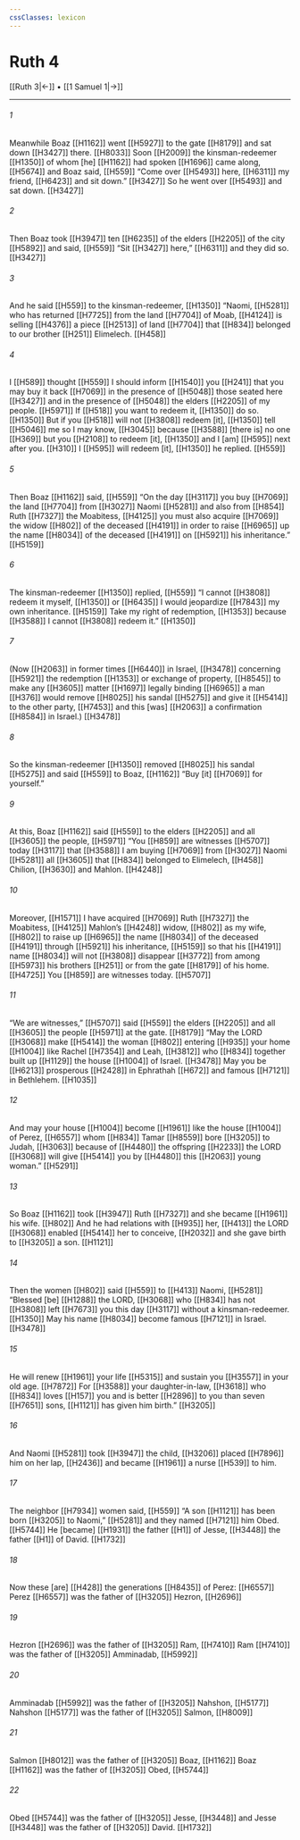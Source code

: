 ```yaml
---
cssClasses: lexicon
---
```


# Ruth 4

[[Ruth 3|←]] • [[1 Samuel 1|→]]

---

###### 1
Meanwhile Boaz [[H1162]] went [[H5927]] to the gate [[H8179]] and sat down [[H3427]] there. [[H8033]] Soon [[H2009]] the kinsman-redeemer [[H1350]] of whom [he] [[H1162]] had spoken [[H1696]] came along, [[H5674]] and Boaz said, [[H559]] “Come over [[H5493]] here, [[H6311]] my friend, [[H6423]] and sit down.” [[H3427]] So he went over [[H5493]] and sat down. [[H3427]]

###### 2
Then Boaz took [[H3947]] ten [[H6235]] of the elders [[H2205]] of the city [[H5892]] and said, [[H559]] “Sit [[H3427]] here,” [[H6311]] and they did so. [[H3427]]

###### 3
And he said [[H559]] to the kinsman-redeemer, [[H1350]] “Naomi, [[H5281]] who has returned [[H7725]] from the land [[H7704]] of Moab, [[H4124]] is selling [[H4376]] a piece [[H2513]] of land [[H7704]] that [[H834]] belonged to our brother [[H251]] Elimelech. [[H458]]

###### 4
I [[H589]] thought [[H559]] I should inform [[H1540]] you [[H241]] that you may buy it back [[H7069]] in the presence of [[H5048]] those seated here [[H3427]] and in the presence of [[H5048]] the elders [[H2205]] of my people. [[H5971]] If [[H518]] you want to redeem it, [[H1350]] do so. [[H1350]] But if you [[H518]] will not [[H3808]] redeem [it], [[H1350]] tell [[H5046]] me  so I may know, [[H3045]] because [[H3588]] [there is] no one [[H369]] but you [[H2108]] to redeem [it], [[H1350]] and I [am] [[H595]] next after you. [[H310]] I [[H595]] will redeem [it], [[H1350]] he replied. [[H559]]

###### 5
Then Boaz [[H1162]] said, [[H559]] “On the day [[H3117]] you buy [[H7069]] the land [[H7704]] from [[H3027]] Naomi [[H5281]] and also from [[H854]] Ruth [[H7327]] the Moabitess, [[H4125]] you must also acquire [[H7069]] the widow [[H802]] of the deceased [[H4191]] in order to raise [[H6965]] up the name [[H8034]] of the deceased [[H4191]] on [[H5921]] his inheritance.” [[H5159]]

###### 6
The kinsman-redeemer [[H1350]] replied, [[H559]] “I cannot [[H3808]] redeem it myself, [[H1350]] or [[H6435]] I would jeopardize [[H7843]] my own inheritance. [[H5159]] Take my right of redemption, [[H1353]] because [[H3588]] I cannot [[H3808]] redeem it.” [[H1350]]

###### 7
(Now [[H2063]] in former times [[H6440]] in Israel, [[H3478]] concerning [[H5921]] the redemption [[H1353]] or exchange of property, [[H8545]] to make any [[H3605]] matter [[H1697]] legally binding [[H6965]] a man [[H376]] would remove [[H8025]] his sandal [[H5275]] and give it [[H5414]] to the other party, [[H7453]] and this [was] [[H2063]] a confirmation [[H8584]] in Israel.) [[H3478]]

###### 8
So the kinsman-redeemer [[H1350]] removed [[H8025]] his sandal [[H5275]] and said [[H559]] to Boaz, [[H1162]] “Buy [it] [[H7069]] for yourself.” 

###### 9
At this, Boaz [[H1162]] said [[H559]] to the elders [[H2205]] and all [[H3605]] the people, [[H5971]] “You [[H859]] are witnesses [[H5707]] today [[H3117]] that [[H3588]] I am buying [[H7069]] from [[H3027]] Naomi [[H5281]] all [[H3605]] that [[H834]] belonged to Elimelech, [[H458]] Chilion, [[H3630]] and Mahlon. [[H4248]]

###### 10
Moreover, [[H1571]] I have acquired [[H7069]] Ruth [[H7327]] the Moabitess, [[H4125]] Mahlon’s [[H4248]] widow, [[H802]] as my wife, [[H802]] to raise up [[H6965]] the name [[H8034]] of the deceased [[H4191]] through [[H5921]] his inheritance, [[H5159]] so that his [[H4191]] name [[H8034]] will not [[H3808]] disappear [[H3772]] from among [[H5973]] his brothers [[H251]] or from the gate [[H8179]] of his home. [[H4725]] You [[H859]] are witnesses today. [[H5707]]

###### 11
“We are witnesses,” [[H5707]] said [[H559]] the elders [[H2205]] and all [[H3605]] the people [[H5971]] at the gate. [[H8179]] “May the LORD [[H3068]] make [[H5414]] the woman [[H802]] entering [[H935]] your home [[H1004]] like Rachel [[H7354]] and Leah, [[H3812]] who [[H834]] together built up [[H1129]] the house [[H1004]] of Israel. [[H3478]] May you be [[H6213]] prosperous [[H2428]] in Ephrathah [[H672]] and famous [[H7121]] in  Bethlehem. [[H1035]]

###### 12
And may your house [[H1004]] become [[H1961]] like the house [[H1004]] of Perez, [[H6557]] whom [[H834]] Tamar [[H8559]] bore [[H3205]] to Judah, [[H3063]] because of [[H4480]] the offspring [[H2233]] the LORD [[H3068]] will give [[H5414]] you  by [[H4480]] this [[H2063]] young woman.” [[H5291]]

###### 13
So Boaz [[H1162]] took [[H3947]] Ruth [[H7327]] and she became [[H1961]] his wife. [[H802]] And he had relations with [[H935]] her, [[H413]] the LORD [[H3068]] enabled [[H5414]] her  to conceive, [[H2032]] and she gave birth to [[H3205]] a son. [[H1121]]

###### 14
Then the women [[H802]] said [[H559]] to [[H413]] Naomi, [[H5281]] “Blessed [be] [[H1288]] the LORD, [[H3068]] who [[H834]] has not [[H3808]] left [[H7673]] you  this day [[H3117]] without a kinsman-redeemer. [[H1350]] May his name [[H8034]] become famous [[H7121]] in Israel. [[H3478]]

###### 15
He will renew [[H1961]] your life [[H5315]] and sustain you [[H3557]] in your old age. [[H7872]] For [[H3588]] your daughter-in-law, [[H3618]] who [[H834]] loves [[H157]] you and is better [[H2896]] to you than  seven [[H7651]] sons, [[H1121]] has given him birth.” [[H3205]]

###### 16
And Naomi [[H5281]] took [[H3947]] the child, [[H3206]] placed [[H7896]] him on her lap, [[H2436]] and became [[H1961]] a nurse [[H539]] to him. 

###### 17
The neighbor [[H7934]] women said, [[H559]] “A son [[H1121]] has been born [[H3205]] to Naomi,” [[H5281]] and they named [[H7121]] him  Obed. [[H5744]] He [became] [[H1931]] the father [[H1]] of Jesse, [[H3448]] the father [[H1]] of David. [[H1732]]

###### 18
Now these [are] [[H428]] the generations [[H8435]] of Perez: [[H6557]] Perez [[H6557]] was the father of [[H3205]] Hezron, [[H2696]]

###### 19
Hezron [[H2696]] was the father of [[H3205]] Ram, [[H7410]] Ram [[H7410]] was the father of [[H3205]] Amminadab, [[H5992]]

###### 20
Amminadab [[H5992]] was the father of [[H3205]] Nahshon, [[H5177]] Nahshon [[H5177]] was the father of [[H3205]] Salmon, [[H8009]]

###### 21
Salmon [[H8012]] was the father of [[H3205]] Boaz, [[H1162]] Boaz [[H1162]] was the father of [[H3205]] Obed, [[H5744]]

###### 22
Obed [[H5744]] was the father of [[H3205]] Jesse, [[H3448]] and Jesse [[H3448]] was the father of [[H3205]] David. [[H1732]]

